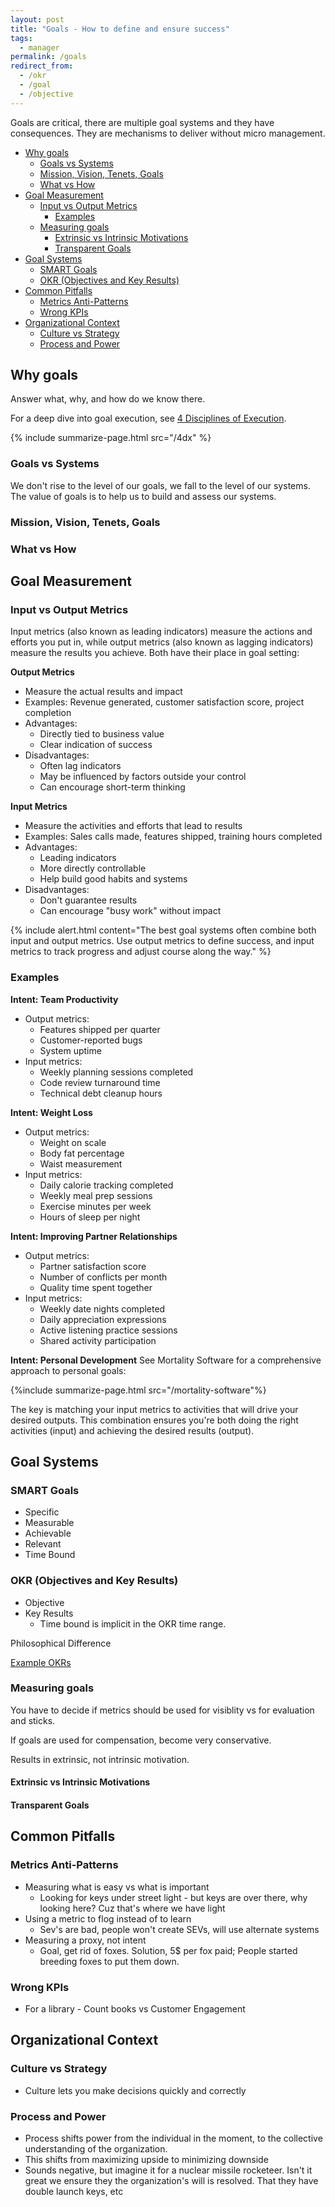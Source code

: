 ```yaml
---
layout: post
title: "Goals - How to define and ensure success"
tags:
  - manager
permalink: /goals
redirect_from:
  - /okr
  - /goal
  - /objective
---
```


Goals are critical, there are multiple goal systems and they have consequences. They are mechanisms to deliver without micro management.

<!-- prettier-ignore-start -->

<!-- vim-markdown-toc-start -->

- [Why goals](#why-goals)
  - [Goals vs Systems](#goals-vs-systems)
  - [Mission, Vision, Tenets, Goals](#mission-vision-tenants-goals)
  - [What vs How](#what-vs-how)
- [Goal Measurement](#goal-measurement)
  - [Input vs Output Metrics](#input-vs-output-metrics)
    - [Examples](#examples)
  - [Measuring goals](#measuring-goals)
    - [Extrinsic vs Intrinsic Motivations](#extrinsic-vs-intrinsic-motivations)
    - [Transparent Goals](#transparent-goals)
- [Goal Systems](#goal-systems)
  - [SMART Goals](#smart-goals)
  - [OKR (Objectives and Key Results)](#okr)
- [Common Pitfalls](#common-pitfalls)
  - [Metrics Anti-Patterns](#metrics-anti-patterns)
  - [Wrong KPIs](#wrong-kpis)
- [Organizational Context](#organizational-context)
  - [Culture vs Strategy](#culture-vs-strategy)
  - [Process and Power](#process-and-power)

<!-- vim-markdown-toc-end -->
<!-- prettier-ignore-end -->

## Why goals

Answer what, why, and how do we know there.

For a deep dive into goal execution, see [4 Disciplines of Execution](/4dx).

{% include summarize-page.html src="/4dx" %}

### Goals vs Systems

We don't rise to the level of our goals, we fall to the level of our systems. The value of goals is to help us to build and assess our systems.

### Mission, Vision, Tenets, Goals

### What vs How

## Goal Measurement

### Input vs Output Metrics

Input metrics (also known as leading indicators) measure the actions and efforts you put in, while output metrics (also known as lagging indicators) measure the results you achieve. Both have their place in goal setting:

**Output Metrics**

- Measure the actual results and impact
- Examples: Revenue generated, customer satisfaction score, project completion
- Advantages:
  - Directly tied to business value
  - Clear indication of success
- Disadvantages:
  - Often lag indicators
  - May be influenced by factors outside your control
  - Can encourage short-term thinking

**Input Metrics**

- Measure the activities and efforts that lead to results
- Examples: Sales calls made, features shipped, training hours completed
- Advantages:
  - Leading indicators
  - More directly controllable
  - Help build good habits and systems
- Disadvantages:
  - Don't guarantee results
  - Can encourage "busy work" without impact

{% include alert.html content="The best goal systems often combine both input and output metrics. Use output metrics to define success, and input metrics to track progress and adjust course along the way." %}

### Examples

**Intent: Team Productivity**

- Output metrics:
  - Features shipped per quarter
  - Customer-reported bugs
  - System uptime
- Input metrics:
  - Weekly planning sessions completed
  - Code review turnaround time
  - Technical debt cleanup hours

**Intent: Weight Loss**

- Output metrics:
  - Weight on scale
  - Body fat percentage
  - Waist measurement
- Input metrics:
  - Daily calorie tracking completed
  - Weekly meal prep sessions
  - Exercise minutes per week
  - Hours of sleep per night

**Intent: Improving Partner Relationships**

- Output metrics:
  - Partner satisfaction score
  - Number of conflicts per month
  - Quality time spent together
- Input metrics:
  - Weekly date nights completed
  - Daily appreciation expressions
  - Active listening practice sessions
  - Shared activity participation

**Intent: Personal Development**
See Mortality Software for a comprehensive approach to personal goals:

{%include summarize-page.html src="/mortality-software"%}

The key is matching your input metrics to activities that will drive your desired outputs. This combination ensures you're both doing the right activities (input) and achieving the desired results (output).

## Goal Systems

### SMART Goals

- Specific
- Measurable
- Achievable
- Relevant
- Time Bound

### OKR (Objectives and Key Results)

- Objective
- Key Results
  - Time bound is implicit in the OKR time range.

Philosophical Difference

[Example OKRs](https://www.whatmatters.com/get-examples)

### Measuring goals

You have to decide if metrics should be used for visiblity vs for evaluation and sticks.

If goals are used for compensation, become very conservative.

Results in extrinsic, not intrinsic motivation.

#### Extrinsic vs Intrinsic Motivations

#### Transparent Goals

## Common Pitfalls

### Metrics Anti-Patterns

- Measuring what is easy vs what is important
  - Looking for keys under street light - but keys are over there, why looking here? Cuz that's where we have light
- Using a metric to flog instead of to learn
  - Sev's are bad, people won't create SEVs, will use alternate systems
- Measuring a proxy, not intent
  - Goal, get rid of foxes. Solution, 5\$ per fox paid; People started breeding foxes to put them down.

### Wrong KPIs

- For a library - Count books vs Customer Engagement

## Organizational Context

### Culture vs Strategy

- Culture lets you make decisions quickly and correctly

### Process and Power

- Process shifts power from the individual in the moment, to the collective understanding of the organization.
- This shifts from maximizing upside to minimizing downside
- Sounds negative, but imagine it for a nuclear missile rocketeer. Isn't it great we ensure they the organization's will is resolved. That they have double launch keys, etc
